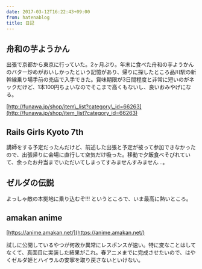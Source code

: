```yaml
---
date: 2017-03-12T16:22:43+09:00
from: hatenablog
title: 日記
---
```

## 舟和の芋ようかん

出張で京都から東京に行っていた。2ヶ月ぶり。年末に食べた舟和の芋ようかんのバター炒めがおいしかったという記憶があり、帰りに探したところ品川駅の新幹線乗り場手前の売店で入手できた。賞味期限が3日間程度と非常に短いのがネックだけど、1本100円ちょいなのでそこまで高くもないし、良いおみやげになる。

[http://funawa.jp/shop/item\_list?category\_id=66263](http://funawa.jp/shop/item_list?category_id=66263)

## Rails Girls Kyoto 7th

講師をする予定だったんだけど、前述した出張と予定が被って参加できなかったので、出張帰りに会場に直行して空気だけ吸った。移動で夕飯食べそびれていて、余ったお弁当までいただいてしまってすみませんすみません…。

## ゼルダの伝説

よっしゃ敵の本拠地に乗り込むぞ!!! というところで、いま最高に熱いところ。

## amakan anime

[https://anime.amakan.net/](https://anime.amakan.net/)

試しに公開しているやつが何故か異常にレスポンスが速い。特に変なことはしてなくて、真面目に実装した結果がこれ。春アニメまでに完成させたいので、はやくゼルダ姫とハイラルの安寧を取り戻さないといけない。

